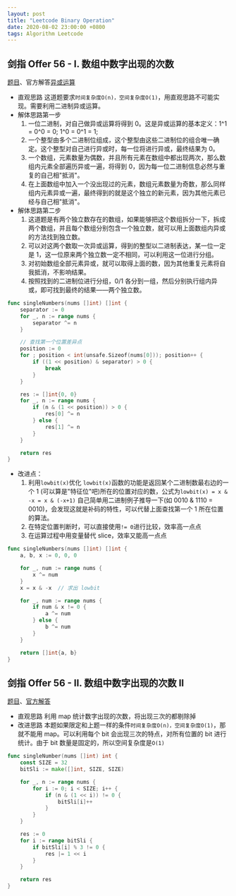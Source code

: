 ```yaml
---
layout: post
title: "Leetcode Binary Operation"
date: 2020-08-02 23:00:00 +0800
tags: Algorithm Leetcode
---
```


## 剑指 Offer 56 - I. 数组中数字出现的次数

[题目](https://leetcode-cn.com/problems/shu-zu-zhong-shu-zi-chu-xian-de-ci-shu-lcof/)、官方解答[异或运算](https://leetcode-cn.com/problems/shu-zu-zhong-shu-zi-chu-xian-de-ci-shu-lcof/solution/shu-zu-zhong-shu-zi-chu-xian-de-ci-shu-by-leetcode/)

- 直观思路
  这道题要求`时间复杂度O(n)，空间复杂度O(1)`，用直观思路不可能实现。需要利用二进制异或运算。
- 解体思路第一步
  1. 一位二进制，对自己做异或运算将得到 0。这是异或运算的基本定义：1^1 = 0^0 = 0; 1^0 = 0^1 = 1;
  2. 一个整型由多个二进制位组成，这个整型由这些二进制位的组合唯一确定。这个整型对自己进行异或时，每一位将进行异或，最终结果为 0。
  3. 一个数组，元素数量为偶数，并且所有元素在数组中都出现两次，那么数组内元素全部遍历异或一遍，将得到 0，因为每一位二进制信息必然与重复的自己相"抵消"。
  4. 在上面数组中加入一个没出现过的元素，数组元素数量为奇数，那么同样组内元素异或一遍，最终得到的就是这个独立的新元素，因为其他元素已经与自己相"抵消"。
- 解体思路第二步
  1. 这道题是有两个独立数存在的数组，如果能够把这个数组拆分一下，拆成两个数组，并且每个数组分别包含一个独立数，就可以用上面数组内异或的方法找到独立数。
  2. 可以对这两个数取一次异或运算，得到的整型以二进制表达，某一位一定是 1，这一位原来两个独立数一定不相同，可以利用这一位进行分组。
  3. 对初始数组全部元素异或，就可以取得上面的数，因为其他重复元素将自我抵消，不影响结果。
  4. 按照找到的二进制位进行分组，0/1 各分到一组，然后分别执行组内异或，即可找到最终的结果——两个独立数。

```Go
func singleNumbers(nums []int) []int {
    separator := 0
    for _, n := range nums {
        separator ^= n
    }

    // 查找第一个位置差异点
    position := 0
    for ; position < int(unsafe.Sizeof(nums[0])); position++ {
        if ((1 << position) & separator) > 0 {
            break
        }
    }

    res := []int{0, 0}
    for _, n := range nums {
        if (n & (1 << position)) > 0 {
            res[0] ^= n
        } else {
            res[1] ^= n
        }
    }

    return res
}
```

- 改进点：
  1. 利用`lowbit(x)`优化
     `lowbit(x)`函数的功能是返回某个二进制数最右边的一个 1 (可以算是"特征位"吧)所在的位置对应的数，公式为`lowbit(x) = x & -x = x & (-x+1)`
     自己简单用二进制例子推导一下(如 0010 & 1110 = 0010)，会发现这就是补码的特性，可以代替上面查找第一个 1 所在位置的算法。
  2. 在特定位置判断时，可以直接使用`!= 0`进行比较，效率高一点点
  3. 在运算过程中用变量替代 slice，效率又能高一点点

```Go
func singleNumbers(nums []int) []int {
    a, b, x := 0, 0, 0

    for _, num := range nums {
        x ^= num
    }
    x = x & -x  // 求出 lowbit

    for _, num := range nums {
        if num & x != 0 {
            a ^= num
        } else {
            b ^= num
        }
    }

    return []int{a, b}
}
```

## 剑指 Offer 56 - II. 数组中数字出现的次数 II

[题目](https://leetcode-cn.com/problems/shu-zu-zhong-shu-zi-chu-xian-de-ci-shu-ii-lcof/)、[官方解答](https://leetcode-cn.com/problems/shu-zu-zhong-shu-zi-chu-xian-de-ci-shu-ii-lcof/solution/mian-shi-ti-56-ii-shu-zu-zhong-shu-zi-chu-xian-d-4/)

- 直观思路
  利用 map 统计数字出现的次数，将出现三次的都剔除掉
- 改进思路
  本题如果限定和上题一样的条件`时间复杂度O(n)，空间复杂度O(1)`，那就不能用 map。可以利用每个 bit 会出现三次的特点，对所有位置的 bit 进行统计。由于 bit 数量是固定的，所以空间复杂度是`O(1)`

```Go
func singleNumber(nums []int) int {
    const SIZE = 32
    bitSli := make([]int, SIZE, SIZE)

    for _, n := range nums {
        for i := 0; i < SIZE; i++ {
            if (n & (1 << i)) != 0 {
                bitSli[i]++
            }
        }
    }

    res := 0
    for i := range bitSli {
        if bitSli[i] % 3 != 0 {
            res |= 1 << i
        }
    }

    return res
}
```
